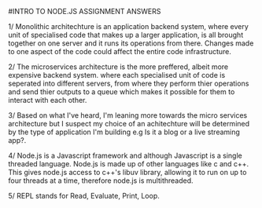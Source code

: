 #INTRO TO NODE.JS ASSIGNMENT ANSWERS

1/ Monolithic architechture is an application backend system, where every unit of specialised code
that makes up a larger application, is all brought together on one server
and it runs its operations from there. Changes made to one aspect of the code could affect
the entire code infrastructure.

2/ The microservices architecture is the more preffered, albeit more expensive backend system.
where each specialised unit of code is seperated into different servers, from where
they perform thier operations and send thier outputs to a queue which makes it possible for them
to interact with each other.

3/ Based on what I've heard, I'm leaning more towards the micro services architecture but I
suspect my choice of an achitechture will be determined by the type of application I'm building e.g Is it a blog or a live streaming app?.

4/ Node.js is a Javascript framework and although Javascript is a single threaded language. Node.js is made up of other languages like c and c++.
This gives node.js access to c++'s libuv library, allowing it to run on up to four threads at a time, therefore node.js is multithreaded.

5/ REPL stands for Read, Evaluate, Print, Loop.

